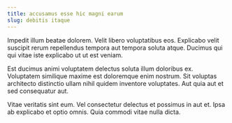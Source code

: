 ```yaml
---
title: accusamus esse hic magni earum
slug: debitis itaque
---
```


Impedit illum beatae dolorem. Velit libero voluptatibus eos. Explicabo velit suscipit rerum repellendus tempora aut tempora soluta atque. Ducimus qui qui vitae iste explicabo ut ut est veniam.

Est ducimus animi voluptatem delectus soluta illum doloribus ex. Voluptatem similique maxime est doloremque enim nostrum. Sit voluptas architecto distinctio ullam nihil quidem inventore voluptates. Aut quia aut et sed consequatur aut.

Vitae veritatis sint eum. Vel consectetur delectus et possimus in aut et. Ipsa ab explicabo et optio omnis. Quia commodi vitae nulla dicta.
